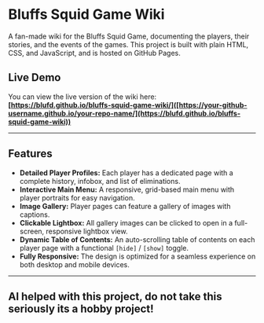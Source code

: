 # Bluffs Squid Game Wiki

A fan-made wiki for the Bluffs Squid Game, documenting the players, their stories, and the events of the games. This project is built with plain HTML, CSS, and JavaScript, and is hosted on GitHub Pages.

## Live Demo

You can view the live version of the wiki here:
**[https://blufd.github.io/bluffs-squid-game-wiki/]([https://your-github-username.github.io/your-repo-name/](https://blufd.github.io/bluffs-squid-game-wiki))**

---

## Features

* **Detailed Player Profiles:** Each player has a dedicated page with a complete history, infobox, and list of eliminations.
* **Interactive Main Menu:** A responsive, grid-based main menu with player portraits for easy navigation.
* **Image Gallery:** Player pages can feature a gallery of images with captions.
* **Clickable Lightbox:** All gallery images can be clicked to open in a full-screen, responsive lightbox view.
* **Dynamic Table of Contents:** An auto-scrolling table of contents on each player page with a functional `[hide]` / `[show]` toggle.
* **Fully Responsive:** The design is optimized for a seamless experience on both desktop and mobile devices.

---

## AI helped with this project, do not take this seriously its a hobby project!
